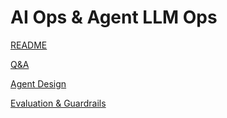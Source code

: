 # AI Ops & Agent LLM Ops

[README](../ai-ops-agent-llm-ops/README.md)

[Q&A](../ai-ops-agent-llm-ops/QAs.md)

[Agent Design](../ai-ops-agent-llm-ops/Agent-Design.md)

[Evaluation & Guardrails](../ai-ops-agent-llm-ops/Eval-&-Guardrails.md)
